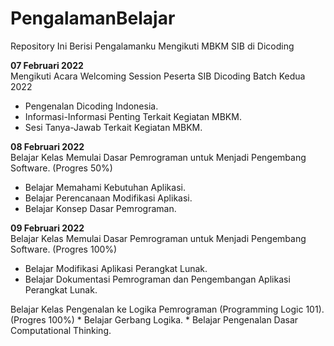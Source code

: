 # PengalamanBelajar
Repository Ini Berisi Pengalamanku Mengikuti MBKM SIB di Dicoding

**07 Februari 2022**  
Mengikuti Acara Welcoming Session Peserta SIB Dicoding Batch Kedua 2022
  * Pengenalan Dicoding Indonesia. 
  * Informasi-Informasi Penting Terkait Kegiatan MBKM. 
  * Sesi Tanya-Jawab Terkait Kegiatan MBKM. 
  
**08 Februari 2022**  
Belajar Kelas Memulai Dasar Pemrograman untuk Menjadi Pengembang Software. (Progres 50%)
  * Belajar Memahami Kebutuhan Aplikasi. 
  * Belajar Perencanaan Modifikasi Aplikasi. 
  * Belajar Konsep Dasar Pemrograman. 

**09 Februari 2022**  
Belajar Kelas Memulai Dasar Pemrograman untuk Menjadi Pengembang Software. (Progres 100%)
  * Belajar Modifikasi Aplikasi Perangkat Lunak. 
  * Belajar Dokumentasi Pemrograman dan Pengembangan Aplikasi Perangkat Lunak. 


<p>Belajar Kelas Pengenalan ke Logika Pemrograman (Programming Logic 101). (Progres 100%)  
  * Belajar Gerbang Logika. 
  * Belajar Pengenalan Dasar Computational Thinking. 

